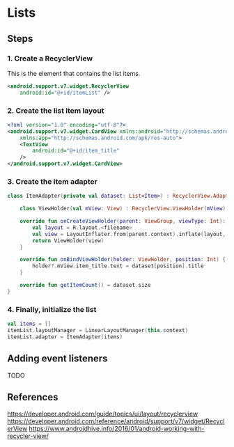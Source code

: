 # Lists

## Steps

### 1. Create a RecyclerView
This is the element that contains the list items.
```xml
<android.support.v7.widget.RecyclerView
    android:id="@+id/itemList" />
```

### 2. Create the list item layout
```xml
<?xml version="1.0" encoding="utf-8"?>
<android.support.v7.widget.CardView xmlns:android="http://schemas.android.com/apk/res/android"
    xmlns:app="http://schemas.android.com/apk/res-auto">
    <TextView
        android:id="@+id/item_title"
    />
</android.support.v7.widget.CardView>
```

### 3. Create the item adapter

```kotlin
class ItemAdapter(private val dataset: List<Item>) : RecyclerView.Adapter<ItemAdapter.ViewHolder>() {

    class ViewHolder(val mView: View) : RecyclerView.ViewHolder(mView)

    override fun onCreateViewHolder(parent: ViewGroup, viewType: Int): ItemAdapter.ViewHolder {
        val layout = R.layout.<filename>
        val view = LayoutInflater.from(parent.context).inflate(layout, parent, false)
        return ViewHolder(view)
    }

    override fun onBindViewHolder(holder: ViewHolder, position: Int) {
        holder?.mView.item_title.text = dataset[position].title
    }

    override fun getItemCount() = dataset.size
}
```

### 4. Finally, initialize the list
```kotlin
val items = []
itemList.layoutManager = LinearLayoutManager(this.context)
itemList.adapter = ItemAdapter(items)
```

## Adding event listeners

TODO

## References

<https://developer.android.com/guide/topics/ui/layout/recyclerview>
<https://developer.android.com/reference/android/support/v7/widget/RecyclerView>
<https://www.androidhive.info/2016/01/android-working-with-recycler-view/>